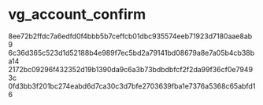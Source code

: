 # vg_account_confirm
8ee72b2ffdc7a6edfd0f4bbb5b7ceffcb01dbc935574eeb71923d7180aae8ab9
6c36d365c523d1d52188b4e989f7ec5bd2a79141bd08679a8e7a05b4cb38ba14
2172bc09296f432352d19b1390da9c6a3b73bdbdbfcf2f2da99f36cf0e79493c
0fd3bb3f201bc274eabd6d7ca30c3d7bfe2703639fba1e7376a5368c65abfd16

